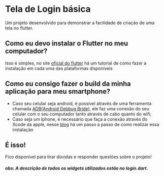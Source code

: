 # Tela de Login básica

Um projeto desenvolvido para demonstrar a facilidade de criação de uma tela no flutter.

## Como eu devo instalar o Flutter no meu computador?

Isso é simples, no site [oficial do flutter](https://docs.flutter.dev/get-started/install) há um tutorial de como fazer a instalação em cada uma das plataformas disponíveis

## Como eu consigo fazer o build da minha aplicação para meu smartphone? 

- Caso seu celular seja android, é possível através de uma ferramenta chamada [ADB(Android Debbug Bride)](https://developer.android.com/studio/command-line/adb), ele faz uma conexão do seu celular com o seu computador tanto através de cabo quanto do wifi;
- Caso seja um Iphone, é necessário que faça a conexão através do Xcode da apple, nesse [blog](https://blog.cod3r.com.br/executando-seu-projeto-flutter-no-seu-dispositivo-ios/) há um passo a passo de como realizar essa instalação

## É isso!
Fico disponível para tirar dúvidas e responder questões sobre o projeto!



##### obs: A descrição de todos os widgets utilizados estão no login.dart.

